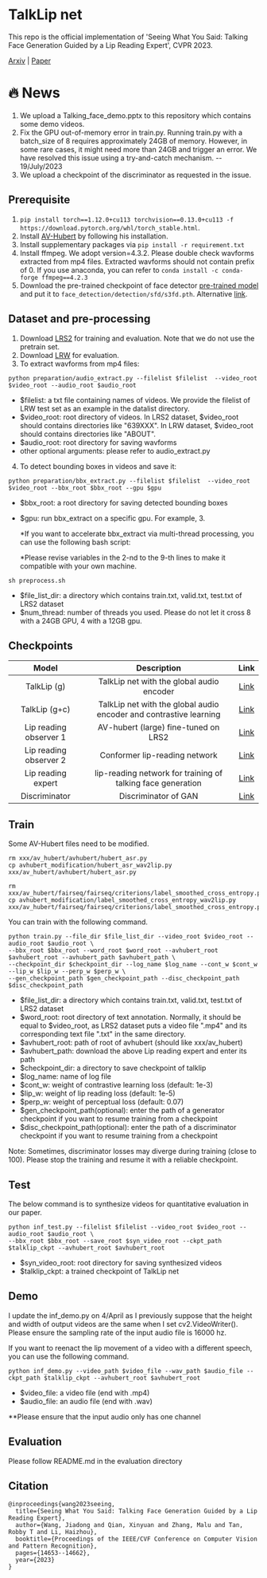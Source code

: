 # TalkLip net

This repo is the official implementation of 'Seeing What You Said: Talking Face Generation Guided by a Lip Reading Expert', CVPR 2023.

[Arxiv](http://arxiv.org/abs/2303.17480) | [Paper](https://openaccess.thecvf.com/content/CVPR2023/papers/Wang_Seeing_What_You_Said_Talking_Face_Generation_Guided_by_a_CVPR_2023_paper.pdf)
# 🔥 News
1. We upload a Talking_face_demo.pptx to this repository which contains some demo videos.
2. Fix the GPU out-of-memory error in train.py. Running train.py with a batch_size of 8 requires approximately 24GB of memory. However, in some rare cases, it might need more than 24GB and trigger an error. We have resolved this issue using a try-and-catch mechanism. --  19/July/2023
3. We upload a checkpoint of the discriminator as requested in the issue.

## Prerequisite 

1. `pip install torch==1.12.0+cu113 torchvision==0.13.0+cu113 -f https://download.pytorch.org/whl/torch_stable.html`.
2. Install [AV-Hubert](https://github.com/facebookresearch/av_hubert) by following his installation.
3. Install supplementary packages via `pip install -r requirement.txt`
5. Install ffmpeg. We adopt version=4.3.2. Please double check wavforms extracted from mp4 files. Extracted wavforms should not contain prefix of 0. If you use anaconda, you can refer to `conda install -c conda-forge ffmpeg==4.2.3`
6. Download the pre-trained checkpoint of face detector [pre-trained model](https://www.adrianbulat.com/downloads/python-fan/s3fd-619a316812.pth) and put it to `face_detection/detection/sfd/s3fd.pth`. Alternative [link](https://iiitaphyd-my.sharepoint.com/:u:/g/personal/prajwal_k_research_iiit_ac_in/EZsy6qWuivtDnANIG73iHjIBjMSoojcIV0NULXV-yiuiIg?e=qTasa8).


## Dataset and pre-processing

1. Download [LRS2](https://www.robots.ox.ac.uk/~vgg/data/lip_reading/lrs2.html) for training and evaluation. Note that we do not use the pretrain set.
2. Download [LRW](https://www.robots.ox.ac.uk/~vgg/data/lip_reading/lrw1.html) for evaluation.
3. To extract wavforms from mp4 files:
```
python preparation/audio_extract.py --filelist $filelist  --video_root $video_root --audio_root $audio_root
```
- $filelist: a txt file containing names of videos. We provide the filelist of LRW test set as an example in the datalist directory.  
- $video_root: root directory of videos. In LRS2 dataset, $video_root should contains directories like "639XXX". In LRW dataset, $video_root should contains directories like "ABOUT". 
- $audio_root: root directory for saving wavforms
- other optional arguments: please refer to audio_extract.py  

4. To detect bounding boxes in videos and save it:
```
python preparation/bbx_extract.py --filelist $filelist  --video_root $video_root --bbx_root $bbx_root --gpu $gpu
```
- $bbx_root: a root directory for saving detected bounding boxes
- $gpu: run bbx_extract on a specific gpu. For example, 3.

  *If you want to accelerate bbx_extract via multi-thread processing, you can use the following bash script:
  
  *Please revise variables in the 2-nd to the 9-th lines to make it compatible with your own machine.
```
sh preprocess.sh
```

- $file_list_dir: a directory which contains train.txt, valid.txt, test.txt of LRS2 dataset
- $num_thread: number of threads you used. Please do not let it cross 8 with a 24GB GPU, 4 with a 12GB gpu.


Checkpoints
----------
| Model  | Description |  Link  | 
| :-------------: | :---------------: | :---------------: |
| TalkLip (g)  | TalkLip net with the global audio encoder | [Link](https://drive.google.com/file/d/1iBXJmkS8rjzTBE6XOC3-XiXufEK2f1dj/view?usp=share_link)  |
| TalkLip (g+c)  | TalkLip net with the global audio encoder and contrastive learning | [Link](https://drive.google.com/file/d/1nfPHicsHr2bOzvkdyoMk_GCYzJ3fqvI-/view?usp=share_link) |
| Lip reading observer 1 | AV-hubert (large) fine-tuned on LRS2 | [Link](https://drive.google.com/file/d/1wOsiXKLOeScrU6XuzebYA6Y-9ncd8-le/view?usp=share_link) |
| Lip reading observer 2 | Conformer lip-reading network | [Link](https://drive.google.com/file/d/16tpyaXLLTYUnIBT_YEWQ5ui6xUkBGcpM/view?usp=share_link) |
| Lip reading expert | lip-reading network for training of talking face generation | [Link](https://drive.google.com/file/d/1XAVhWXjd77UHsfna9O8cASHr3iGiQBQU/view?usp=share_link) |
| Discriminator | Discriminator of GAN | [Link](https://drive.google.com/file/d/17-3fqKCrHzkzyPnHJ_9_MuJ4zCkK5EU-/view?usp=sharing) |

## Train 
Some AV-Hubert files need to be modified.
```
rm xxx/av_hubert/avhubert/hubert_asr.py
cp avhubert_modification/hubert_asr_wav2lip.py xxx/av_hubert/avhubert/hubert_asr.py

rm xxx/av_hubert/fairseq/fairseq/criterions/label_smoothed_cross_entropy.py
cp avhubert_modification/label_smoothed_cross_entropy_wav2lip.py xxx/av_hubert/fairseq/fairseq/criterions/label_smoothed_cross_entropy.py
```

You can train with the following command.
```
python train.py --file_dir $file_list_dir --video_root $video_root --audio_root $audio_root \
--bbx_root $bbx_root --word_root $word_root --avhubert_root $avhubert_root --avhubert_path $avhubert_path \
--checkpoint_dir $checkpoint_dir --log_name $log_name --cont_w $cont_w --lip_w $lip_w --perp_w $perp_w \
--gen_checkpoint_path $gen_checkpoint_path --disc_checkpoint_path $disc_checkpoint_path
```
- $file_list_dir: a directory which contains train.txt, valid.txt, test.txt of LRS2 dataset
- $word_root: root directory of text annotation. Normally, it should be equal to $video_root, as LRS2 dataset puts a video file ".mp4" and its corresponding text file ".txt" in the same directory.
- $avhubert_root: path of root of avhubert (should like xxx/av_hubert)
- $avhubert_path: download the above Lip reading expert and enter its path
- $checkpoint_dir: a directory to save checkpoint of talklip
- $log_name: name of log file
- $cont_w: weight of contrastive learning loss (default: 1e-3)
- $lip_w: weight of lip reading loss (default: 1e-5)
- $perp_w: weight of perceptual loss (default: 0.07)
- $gen_checkpoint_path(optional): enter the path of a generator checkpoint if you want to resume training from a checkpoint
- $disc_checkpoint_path(optional): enter the path of a discriminator checkpoint if you want to resume training from a checkpoint

Note: Sometimes, discriminator losses may diverge during training (close to 100). Please stop the training and resume it with a reliable checkpoint.


## Test 
The below command is to synthesize videos for quantitative evaluation in our paper.
```
python inf_test.py --filelist $filelist --video_root $video_root --audio_root $audio_root \
--bbx_root $bbx_root --save_root $syn_video_root --ckpt_path $talklip_ckpt --avhubert_root $avhubert_root
```
- $syn_video_root: root directory for saving synthesized videos
- $talklip_ckpt: a trained checkpoint of TalkLip net


## Demo
I update the inf_demo.py on 4/April as I previously suppose that the height and width of output videos are the same when I set cv2.VideoWriter().
Please ensure the sampling rate of the input audio file is 16000 hz.

If you want to reenact the lip movement of a video with a different speech, you can use the following command. 
```
python inf_demo.py --video_path $video_file --wav_path $audio_file --ckpt_path $talklip_ckpt --avhubert_root $avhubert_root
```
- $video_file: a video file (end with .mp4)
- $audio_file: an audio file (end with .wav)

**Please ensure that the input audio only has one channel

## Evaluation

Please follow README.md in the evaluation directory

## Citation

```
@inproceedings{wang2023seeing,
  title={Seeing What You Said: Talking Face Generation Guided by a Lip Reading Expert},
  author={Wang, Jiadong and Qian, Xinyuan and Zhang, Malu and Tan, Robby T and Li, Haizhou},
  booktitle={Proceedings of the IEEE/CVF Conference on Computer Vision and Pattern Recognition},
  pages={14653--14662},
  year={2023}
}
```
